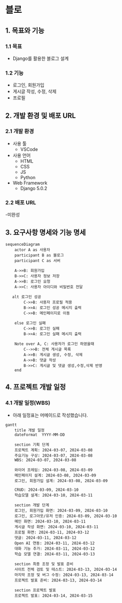 # 블로

## 1. 목표와 기능

### 1.1 목표

- Django를 활용한 블로그 설계

### 1.2 기능

- 로그인, 회원가입
- 게시글 작성, 수정, 삭제
- 프로필

## 2. 개발 환경 및 배포 URL

### 2.1 개발 환경
- 사용 툴
    - VSCode
- 사용 언어
    - HTML
    - CSS
    - JS
    - Python
- Web Framework
    - Django 5.0.2

### 2.2 배포 URL
-미완성

## 3. 요구사항 명세와 기능 명세
```mermaid
sequenceDiagram
    actor A as 사용자
    participant B as 블로그
    participant C as 서버

    A->>B: 회원가입
    B->>C: 사용자 정보 저장 
    A->>B: 로그인 요청 
    A->>C: 사용자 아이디와 비밀번호 전달

   alt 로그인 성공
        C->>B: 사용자 프로필 적용
        B->>A: 로그인 성공 메시지 출력
        C->>B: 메인페이지로 이동

    else 로그인 실패
        C->>B: 로그인 실패
        B->>A: 로그인 실패 메시지 출력

    Note over A, C: 사용자가 로그인 하였을때
        C-->>B: 전체 게시글 목록
        A->>B: 게시글 생성, 수정, 삭제
        A->>B: 댓글 작성
        B->>C: 게시글 및 댓글 생성,수정,삭제 반영    
    end
```
## 4. 프로젝트 개발 일정

### 4.1 개발 일정(WBS)
* 아래 일정표는 머메이드로 작성했습니다.
```mermaid
gantt
    title 개발 일정
    dateFormat  YYYY-MM-DD

    section 기획 단계
    프로젝트 계획: 2024-03-07, 2024-03-08
    주요기능 구상: 2024-03-07, 2024-03-08
    WBS: 2024-03-07, 2024-03-08

    와이어 프레임: 2024-03-08, 2024-03-09
    메인페이지 설계: 2024-03-08, 2024-03-09
    로그인, 회원가입 설계: 2024-03-08, 2024-03-09

    CRUD: 2024-03-09, 2024-03-10
    학습모델 설계: 2024-03-10, 2024-03-11

    section 개발 단계
    로그인, 회원가입 화면: 2024-03-09, 2024-03-10
    로그인, 로그아웃/유저 인증: 2024-03-09, 2024-03-10
    메인 화면: 2024-03-10, 2024-03-11
    게시글 작성 화면: 2024-03-10, 2024-03-11
    프로필 화면: 2024-03-11, 2024-03-12
    댓글: 2024-03-11, 2024-03-12
    Open AI 연동: 2024-03-11, 2024-03-12
    대화 기능 추가: 2024-03-11, 2024-03-12
    학습 모델 연결: 2024-03-11, 2024-03-13
 
    section 최종 조정 및 발표 준비
    사이트 전체 검토 및 테스트: 2024-03-13, 2024-03-14
    마지막 조정 및 버그 수정: 2024-03-13, 2024-03-14
    프로젝트 발표 준비: 2024-03-13, 2024-03-14

    section 프로젝트 발표
    프로젝트 발표: 2024-03-14, 2024-03-15
```